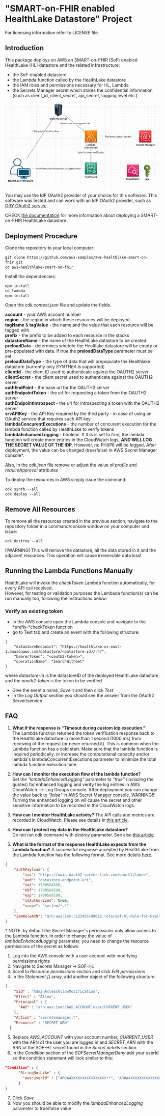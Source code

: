 # "SMART-on-FHIR enabled HealthLake Datastore" Project

For licensing information refer to LICENSE file

## Introduction

This package deploys on AWS an SMART-on-FHIR (SoF) enabled HealthLake (HL) datastore and the related infrastructure:
- the SoF-enabled datastore
- the Lambda function called by the HealthLake datastore
- the IAM roles and permissions necessary for HL, Lambda 
- the Secrets Manager secret which stores the confidential information (such as client_id, client_secret, api_secret, logging level etc.)

![SMART-on-FHIR Diagram](./SMART-on-FHIR-diagram-2.png)

You may use the IdP OAuth2 provider of your choice for this software. This software was tested and can work with an IdP OAuth2 provider, such as [ORY OAuth2 service](https://console.ory.sh).

CHECK [the documentation](https://docs.aws.amazon.com/healthlake/latest/devguide/smart-on-fhir.html) for more information about deploying a SMART-on-FHIR HealthLake datastore

## Deployment Procedure

Clone the repository to your local computer:  
```
git clone https://github.com/aws-samples/aws-healthlake-smart-on-fhir.git
cd aws-healthlake-smart-on-fhir
```  
Install the dependencies:  
```
npm install  
cd lambda  
npm install
```

Open the *cdk.context.json* file and update the fields.

**account** - your AWS account number  
**region** - the region in which these resources will be deployed  
**tagName** & **tagValue** - the name and the value that each resource will be tagged with  
**prefix** - the prefix to be added to each resource in the stacks  
**datastoreName** - the name of the HealthLake datastore to be created  
**preloadData** - determines whetehr the Healtlake datastore will be empty or pre-populated with data. If *true* the **preloadDataType** parameter must be set  
**preloadDataType** - the type of data that will prepopulate the Healthlake datastore (surrently only *SYNTHEA* is supported)  
**clientId** - the client ID used to authenticate against the OAUTH2 server  
**clientSecret** - the client secret used to authenticate against the OAUTH2 server  
**authEndPoint** - the base url for the OAUTH2 server  
**authEndpointToken** - the url for requesting a token from the OAUTH2 server  
**authEndpointIntrospect** - the url for introspecting a token with the OAUTH2 server  
**srvAPIKey** - the API Key required by the third party - in case of using an OAuth2 service that requires such API key  
**lambdaConcurentExecutions** - the number of concurent execution for the lambda function called by HealthLake to verify tokens 
**lambdaEnhancedLogging** - boolean. If this is set to *true*, the lambda function will create more entries in the CloudWatch logs, **AND WILL LOG THE SECRET VALUE OF THE IDP**. However, no PHI/PII will be logged. After deployment, the value can be changed (true/false) in AWS Secret Manager console*.  

Also, in the *cdk.json* file remove or adjust the value of *profile* and *requireApproval* attributes  

To deploy the resources in AWS simply issue the command:
```
cdk synth --all
cdk deploy --all
```
## Remove All Resources

To remove all the resources created in the previous section, navigate to the repository folder in a command/console window on your computer and issue:
```
cdk destroy --all
```
[!WARNING] This will remove the datastore, all the data stored in it and the adjacent resources. This operation will cause irreversible data loss!

## Running the Lambda Functions Manually

HealthLake will invoke the *checkToken* Lambda function automatically, for every API call received.  
However, for testing or validation purposes the Lambada function(s) can be run manually too, following the instructions below:  

### Verify an existing token
- In the AWS console open the Lambda console and navigate to the *prefix-*checkToken function
- go to Test tab and create an event with the following structure:
```
{
    "datastoreEndpoint": "https://healthlake.us-east-1.amazonaws.com/datastore/<datastore-id>/r4/",
    "bearerToken": "<oauth2-token>",
    "operationName": "SearchWithGet"
}
```
where *datastore-id* is the datastoreID of the deployed HealthLake datastore, and the *oauth2-token* is the token to be verified 
- Give the event a name, *Save* it and then click *Test*
- in the *Log Output* section you should see the answer from the OAuth2 Server/service

## FAQ

1. **What if the response is "Timeout during custom Idp execution."**  
The Lambda function returned the token verification response back to the HealthLake datastore in more than 1 second (1000 ms) from receiving of the request (or never returned it). This is common when the Lambda function has a cold start. Make sure that the lambda function is inquired periodically, or increase the computational capacity and/or lambda's lambdaConcurrentExecutions parameter to minimize the total lambda function execution time.

2. **How can I monitor the execution flow of the lambda function?**  
Set the *"lambdaEnhancedLogging"* parameter to *"true"* (including the quotes) for enhanced logging and verify the log entries in AWS CloudWatch --> Log Groups console. After deployment you can change the value back to *"false"* in AWS Secret Manager console.
WARNING!!! Turning the enhanced logging on wil cause the secret and other sensitive information to be recorded in the CloudWatch logs.

3. **How can I monitor HealthLake activity?**
The API calls and metrics are recorded in CloudWatch. Please see details in [this article](https://docs.aws.amazon.com/healthlake/latest/devguide/monitoring-cloudwatch.html).


4. **How can I protect my data in the HealthLake datastore?**  
Do not run cdk command with *destroy* parameter. 
See also [this article](https://docs.aws.amazon.com/healthlake/latest/devguide/data-protection.html)  

5. **What is the format of the response HealthLake expects from the Lambda function?**
A successful response accepted by HealthLake from the Lambda function has the following format. See more details [here]().
```json
{
    "authPayload": {
        "iss": "https://main-oauth2-server-link.com/oauth2/token",
        "aud": "datastore-endpoint-uri",
        "iat": 1700584500,
        "nbf": 1700584500,
        "exp": 1700588100,
        "isAuthorized": true,
        "scope": "system/*.*"
    },
    "iamRoleARN": "arn:aws:iam::123456789012:role/sof-hl-Role-for-HealthLake"
}
```

\* NOTE: by default the Secret Manager's permissions only allow access to the Lambda function. In order to change the value of *lambdaEnhancedLogging* parameter, you need to change the resource permissions of the secret as follows:
1. Log into the AWS console with a user account with modifying permissions rights
2. Navigate to Secrets Manager -> SOF-HL
3. Scroll to *Resource permissions* section and click *Edit permissions*
4. In the *Statement []* array, add another object of the following structure. 
```json
{
    "Sid" : "AdminAccessAllowModification",
    "Effect" : "Allow",
    "Principal" : {
      "AWS" : "arn:aws:iam::AWS_ACCOUNT:user/CURRENT_USER"
    },
    "Action" : "secretsmanager:*",
    "Resource" : "SECRET_ARN"
  }
```  
5. Replace *AWS_ACCOUNT* with your account number, *CURRENT_USER* with the ARN of the user you are logged in and *SECRET_ARN* with the ARN of the SOF-HL secret found in the *Secret details* section.
6. In the *Condition* section of the *SOFSecretManagerDeny* add your userId so the condition statement will look similar to this:
```json
"Condition" : {
      "StringNotLike" : {
        "aws:userId" : ["AROA4XXXXXXXXXXXXXXXX:*", "AROA4XXXXXXXXXXXXXXXX:*"]
      }
}
```  
7. Click *Save*  
8. Now you should be able to modify the *lambdaEnhancedLogging* parameter to true/false value
